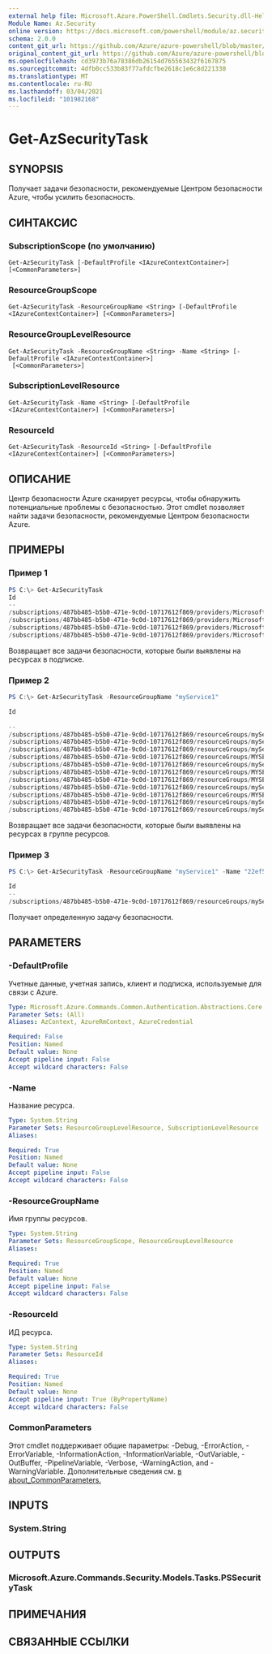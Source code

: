 ```yaml
---
external help file: Microsoft.Azure.PowerShell.Cmdlets.Security.dll-Help.xml
Module Name: Az.Security
online version: https://docs.microsoft.com/powershell/module/az.security/Get-AzSecurityTask
schema: 2.0.0
content_git_url: https://github.com/Azure/azure-powershell/blob/master/src/Security/Security/help/Get-AzSecurityTask.md
original_content_git_url: https://github.com/Azure/azure-powershell/blob/master/src/Security/Security/help/Get-AzSecurityTask.md
ms.openlocfilehash: cd3973b76a78386db26154d765563432f6167875
ms.sourcegitcommit: 4dfb0cc533b83f77afdcfbe2618c1e6c8d221330
ms.translationtype: MT
ms.contentlocale: ru-RU
ms.lasthandoff: 03/04/2021
ms.locfileid: "101982168"
---
```

# Get-AzSecurityTask

## SYNOPSIS
Получает задачи безопасности, рекомендуемые Центром безопасности Azure, чтобы усилить безопасность.

## СИНТАКСИС

### SubscriptionScope (по умолчанию)
```
Get-AzSecurityTask [-DefaultProfile <IAzureContextContainer>] [<CommonParameters>]
```

### ResourceGroupScope
```
Get-AzSecurityTask -ResourceGroupName <String> [-DefaultProfile <IAzureContextContainer>] [<CommonParameters>]
```

### ResourceGroupLevelResource
```
Get-AzSecurityTask -ResourceGroupName <String> -Name <String> [-DefaultProfile <IAzureContextContainer>]
 [<CommonParameters>]
```

### SubscriptionLevelResource
```
Get-AzSecurityTask -Name <String> [-DefaultProfile <IAzureContextContainer>] [<CommonParameters>]
```

### ResourceId
```
Get-AzSecurityTask -ResourceId <String> [-DefaultProfile <IAzureContextContainer>] [<CommonParameters>]
```

## ОПИСАНИЕ
Центр безопасности Azure сканирует ресурсы, чтобы обнаружить потенциальные проблемы с безопасностью.
Этот cmdlet позволяет найти задачи безопасности, рекомендуемые Центром безопасности Azure.

## ПРИМЕРЫ

### Пример 1
```powershell
PS C:\> Get-AzSecurityTask
Id                                                                                                                                              Name                                 RecommendationType                                  ResourceId
--                                                                                                                                              ----                                 ------------------                                  ----------
/subscriptions/487bb485-b5b0-471e-9c0d-10717612f869/providers/Microsoft.Security/locations/centralus/tasks/08357a1e-c534-756f-cbb9-7b45e73f3137 08357a1e-c534-756f-cbb9-7b45e73f3137 Subscription has machines with failed baseline rule /subscriptions/48...
/subscriptions/487bb485-b5b0-471e-9c0d-10717612f869/providers/Microsoft.Security/locations/centralus/tasks/0876feac-8c60-3fef-d95e-2c43b333ff14 0876feac-8c60-3fef-d95e-2c43b333ff14 Antimalware Health Issues                           /subscriptions/48...
/subscriptions/487bb485-b5b0-471e-9c0d-10717612f869/providers/Microsoft.Security/locations/centralus/tasks/09ea0fa9-ce5a-d703-e17b-08f1d5246e2c 09ea0fa9-ce5a-d703-e17b-08f1d5246e2c Subscription has machines with failed baseline rule /subscriptions/48...
/subscriptions/487bb485-b5b0-471e-9c0d-10717612f869/providers/Microsoft.Security/locations/centralus/tasks/11ff8541-820e-cecc-75de-91be7c0d8419 11ff8541-820e-cecc-75de-91be7c0d8419 Subscription has machines with failed baseline rule /subscriptions/48...
```

Возвращает все задачи безопасности, которые были выявлены на ресурсах в подписке.

### Пример 2
```powershell
PS C:\> Get-AzSecurityTask -ResourceGroupName "myService1"

Id                                                                                                                                                                        Name                                 RecommendationType                   ResourceI
                                                                                                                                                                                                                                                    d        
--                                                                                                                                                                        ----                                 ------------------                   ---------
/subscriptions/487bb485-b5b0-471e-9c0d-10717612f869/resourceGroups/myService1/providers/Microsoft.Security/locations/centralus/tasks/22ef553d-f13a-5227-ee4c-7cc861d28c96 22ef553d-f13a-5227-ee4c-7cc861d28c96 Enable DDoS protection standard      /subsc...
/subscriptions/487bb485-b5b0-471e-9c0d-10717612f869/resourceGroups/myService1/providers/Microsoft.Security/locations/centralus/tasks/47f736fa-0ec8-a372-de49-8cf18527930c 47f736fa-0ec8-a372-de49-8cf18527930c ConfigureTier2Waf                    /subsc...
/subscriptions/487bb485-b5b0-471e-9c0d-10717612f869/resourceGroups/myService1/providers/Microsoft.Security/locations/centralus/tasks/5696e90f-833d-494c-8833-f3be335fa9cb 5696e90f-833d-494c-8833-f3be335fa9cb NetworkSecurityGroupMissingOnVm      /subsc...
/subscriptions/487bb485-b5b0-471e-9c0d-10717612f869/resourceGroups/MYSERVICE1/providers/Microsoft.Security/locations/centralus/tasks/65193cce-25a1-b30f-f94e-69d52e22923c 65193cce-25a1-b30f-f94e-69d52e22923c VulnerabilityAssessmentDeployment    /subsc...
/subscriptions/487bb485-b5b0-471e-9c0d-10717612f869/resourceGroups/myService1/providers/Microsoft.Security/locations/centralus/tasks/7e28a40d-e746-4751-8340-5126d6b77ae5 7e28a40d-e746-4751-8340-5126d6b77ae5 NetworkSecurityGroupMissingOnSubnet  /subsc...
/subscriptions/487bb485-b5b0-471e-9c0d-10717612f869/resourceGroups/MYSERVICE1/providers/Microsoft.Security/locations/centralus/tasks/94867597-75e5-cfb6-8b71-e5e5253a24e1 94867597-75e5-cfb6-8b71-e5e5253a24e1 EncryptionOnVm                       /subsc...
/subscriptions/487bb485-b5b0-471e-9c0d-10717612f869/resourceGroups/MYSERVICE1/providers/Microsoft.Security/locations/centralus/tasks/a02fffd5-1956-a6d7-73da-a87a65ae02f4 a02fffd5-1956-a6d7-73da-a87a65ae02f4 VulnerabilityAssessmentDeployment    /subsc...
/subscriptions/487bb485-b5b0-471e-9c0d-10717612f869/resourceGroups/myService1/providers/Microsoft.Security/locations/centralus/tasks/bd382d04-b478-ac77-e89f-300789032367 bd382d04-b478-ac77-e89f-300789032367 ProvisionNgfw                        /subsc...
/subscriptions/487bb485-b5b0-471e-9c0d-10717612f869/resourceGroups/MYSERVICE1/providers/Microsoft.Security/locations/centralus/tasks/ce43626a-d56b-6a38-49ef-3ad7a731666e ce43626a-d56b-6a38-49ef-3ad7a731666e EncryptionOnVm                       /subsc...
/subscriptions/487bb485-b5b0-471e-9c0d-10717612f869/resourceGroups/myService1/providers/Microsoft.Security/locations/centralus/tasks/dcfb6365-799e-5ed4-f344-d86a0a4c2992 dcfb6365-799e-5ed4-f344-d86a0a4c2992 Enable auditing for the SQL database /subsc...
/subscriptions/487bb485-b5b0-471e-9c0d-10717612f869/resourceGroups/myService1/providers/Microsoft.Security/locations/centralus/tasks/ed736ed1-3f42-a95a-0b9e-458c44233937 ed736ed1-3f42-a95a-0b9e-458c44233937 Enable auditing for the SQL server   /subsc...
```

Возвращает все задачи безопасности, которые были выявлены на ресурсах в группе ресурсов.

### Пример 3
```powershell
PS C:\> Get-AzSecurityTask -ResourceGroupName "myService1" -Name "22ef553d-f13a-5227-ee4c-7cc861d28c96"

Id                                                                                                                                                                        Name                                 RecommendationType              ResourceId    
--                                                                                                                                                                        ----                                 ------------------              ----------    
/subscriptions/487bb485-b5b0-471e-9c0d-10717612f869/resourceGroups/myService1/providers/Microsoft.Security/locations/centralus/tasks/22ef553d-f13a-5227-ee4c-7cc861d28c96 22ef553d-f13a-5227-ee4c-7cc861d28c96 Enable DDoS protection standard /subscripti...
```

Получает определенную задачу безопасности.

## PARAMETERS

### -DefaultProfile
Учетные данные, учетная запись, клиент и подписка, используемые для связи с Azure.

```yaml
Type: Microsoft.Azure.Commands.Common.Authentication.Abstractions.Core.IAzureContextContainer
Parameter Sets: (All)
Aliases: AzContext, AzureRmContext, AzureCredential

Required: False
Position: Named
Default value: None
Accept pipeline input: False
Accept wildcard characters: False
```

### -Name
Название ресурса.

```yaml
Type: System.String
Parameter Sets: ResourceGroupLevelResource, SubscriptionLevelResource
Aliases:

Required: True
Position: Named
Default value: None
Accept pipeline input: False
Accept wildcard characters: False
```

### -ResourceGroupName
Имя группы ресурсов.

```yaml
Type: System.String
Parameter Sets: ResourceGroupScope, ResourceGroupLevelResource
Aliases:

Required: True
Position: Named
Default value: None
Accept pipeline input: False
Accept wildcard characters: False
```

### -ResourceId
ИД ресурса.

```yaml
Type: System.String
Parameter Sets: ResourceId
Aliases:

Required: True
Position: Named
Default value: None
Accept pipeline input: True (ByPropertyName)
Accept wildcard characters: False
```

### CommonParameters
Этот cmdlet поддерживает общие параметры: -Debug, -ErrorAction, -ErrorVariable, -InformationAction, -InformationVariable, -OutVariable, -OutBuffer, -PipelineVariable, -Verbose, -WarningAction, and -WarningVariable. Дополнительные сведения см. [в about_CommonParameters.](http://go.microsoft.com/fwlink/?LinkID=113216)

## INPUTS

### System.String

## OUTPUTS

### Microsoft.Azure.Commands.Security.Models.Tasks.PSSecurityTask

## ПРИМЕЧАНИЯ

## СВЯЗАННЫЕ ССЫЛКИ
